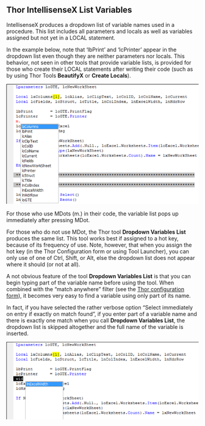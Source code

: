 ﻿## Thor IntellisenseX List Variables

IntellisenseX produces a dropdown list of variable names used in a procedure. This list includes all parameters and locals as well as variables assigned but not yet in a LOCAL statement.

In the example below, note that ‘lbPrint’ and ‘lcPrinter’ appear in the dropdown list even though they are neither parameters nor locals. This behavior, not seen in other tools that provide variable lists, is provided for those who create their LOCAL statements after writing their code (such as by using Thor Tools **BeautifyX** or **Create Locals**).

![](images/thor_intellisensex_list_variables_image_4.png)

For those who use MDots (m.) in their code, the variable list pops up immediately after pressing MDot.

For those who do not use MDot, the Thor tool **Dropdown Variables List** produces the same list. This tool works best if assigned to a hot key, because of its frequency of use. Note, however, that when you assign the hot key (in the Thor Configuration form or using Tool Launcher), you can only use of one of Ctrl, Shift, or Alt, else the dropdown list does not appear where it should (or not at all).

A not obvious feature of the tool **Dropdown Variables List** is that you can begin typing part of the variable name before using the tool. When combined with the “match anywhere” filter (see the [Thor configuration form](Thor_IntellisenseX_Configuration.md)), it becomes very easy to find a variable using only part of its name.

In fact, if you have selected the rather verbose option “Select immediately on entry if exactly on match found”, if you enter part of a variable name and there is exactly one match when you call **Dropdown Variables List**, the dropdown list is skipped altogether and the full name of the variable is inserted.

![](images/thor_intellisensex_list_variables_image_6.png)
